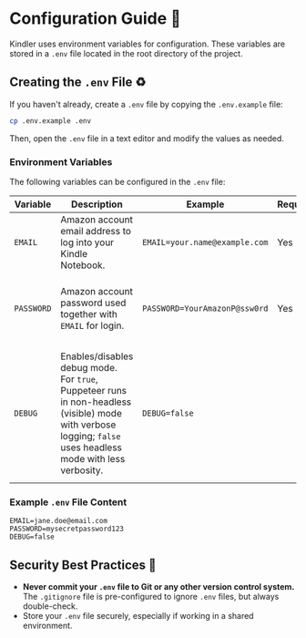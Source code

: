 # Configuration Guide 🔧

Kindler uses environment variables for configuration. These variables are stored in a `.env` file located in the root directory of the project.

## Creating the `.env` File ♻️

If you haven't already, create a `.env` file by copying the `.env.example` file:

```bash
cp .env.example .env
```

Then, open the `.env` file in a text editor and modify the values as needed.

### Environment Variables

The following variables can be configured in the `.env` file:

| Variable   | Description                                                                                                                                                  | Example                       | Required | Notes                                                                                                                           |
| ---------- | ------------------------------------------------------------------------------------------------------------------------------------------------------------ | ----------------------------- | -------- | ------------------------------------------------------------------------------------------------------------------------------- |
| `EMAIL`    | Amazon account email address to log into your Kindle Notebook.                                                                                               | `EMAIL=your.name@example.com` | Yes      |                                                                                                                                 |
| `PASSWORD` | Amazon account password used together with `EMAIL` for login.                                                                                                | `PASSWORD=YourAmazonP@ssw0rd` | Yes      | Keep secure and do not commit to version control.                                                                               |
| `DEBUG`    | Enables/disables debug mode. For `true`, Puppeteer runs in non-headless (visible) mode with verbose logging; `false` uses headless mode with less verbosity. | `DEBUG=false`                 |          | Accepted values: `true` or `false` (case-insensitive). Default is false (if undefined). Using `npm run debug` overrides config. |

### Example `.env` File Content

```properties
EMAIL=jane.doe@email.com
PASSWORD=mysecretpassword123
DEBUG=false
```

## Security Best Practices 🔐

- **Never commit your `.env` file to Git or any other version control system.** The `.gitignore` file is pre-configured to ignore `.env` files, but always double-check.
- Store your `.env` file securely, especially if working in a shared environment.
